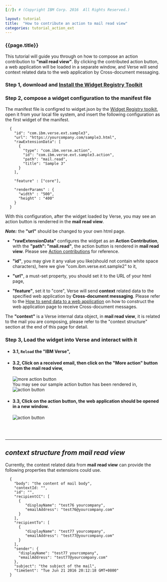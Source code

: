 ```yaml
---
[//]: # (Copyright IBM Corp. 2016  All Rights Reserved.)

layout: tutorial
title:  "How to contribute an action to mail read view"
categories: tutorial_action_ext
---
```


### {{page.title}}  


This tutorial will guide you through on how to compose an action contribution to __"mail read view"__. By clicking the contributed action button, a web application will be loaded in a separate window, and Verse will send context related data to the web application by Cross-document messaging.

### Step 1, download and [Install the Widget Registry Toolkit][1]  

### Step 2, compose a widget configuration to the manifest file

The manifest file is configred to widget.json by the [Widget Registry toolkit][2],  open it from your local file system, and insert the following configuration as the first widget of the manifest.  

```
  {
    "id": "com.ibm.verse.ext.sample3",
    "url": "https://yourcompany.com/sample3.html",
    "rawExtensionData": [
      {
        "type": "com.ibm.verse.action", 
        "id": "com.ibm.verse.ext.sample3.action", 
        "path": "mail.read", 
        "title": "Sample 3"
      }
    ],
    
    "feature" : ["core"],
    
    "renderParams" : {
      "width" : "500",
      "height" : "400"
    }
  }
```

With this configuration, after the widget loaded by Verse, you may see an action button is renderred in the __mail read view__.

___Note:___ the __"url"__ should be changed to your own html page.


* __"rawExtensionData"__ configures the widget as an __Action Contribution__, with the __"path": "mail.read"__, the action button is rendered in __mail read view__. Please see [Action contributions][3] for reference.

* __"id"__,  you may give it any value you like(should not contain white space characters), here we give "com.ibm.verse.ext.sample2" to it,

* __"url"__, a must-set property, you should set it to the URL of your html page,  

* __"feature"__, set it to "core", Verse will send __context__ related data to the specified web application by __Cross-document messaging__.  Please refer to the [How to send data to a web application][3] on how to construct the web application page to receive Cross-document messages.

The __"context"__ is a Verse internal data object, in __mail read view__, it is related to the mail you are composing, please refer to the "context structure" section at the end of this page for detail.  





### Step 3, Load the widget into Verse and interact with it

* ####  3.1, `Reload` the "IBM Verse", 

* ####  3.2, Click on a received email, then click on the "More action" button from the mail read view,  
    ![more action button]({{site.baseurl}}/tutorials/img/mailread_more.png)   
    You may see our sample action button has been rendered in,  
    ![action button]({{site.baseurl}}/tutorials/img/mailread_action.png)  
  

* ####  3.3, Click on the action button, the web application should be opened in a new window.  
    ![action button]({{site.baseurl}}/tutorials/img/mailread_web_app.png)  



<br><br>
<hr>

## _context structure from mail read view_ 


Currently, the context related data from __mail read view__ can provide the following properties that extensions could use.

```
  {
    "body": "the content of mail body",
    "contextId: "",
    "id": "",
    "recipientCC": [
      {
         "displayName": "test76 yourcompany",
         "emailAddress": "test76@yourcompany.com"
      }
    ],
    "recipientTo": [
      {
         "displayName": "test77 yourcompany",
         "emailAddress": "test77@yourcompany.com"
      }
    ],
    "sender": {
      "displayName": "test77 yourcompany",
      "emailAddress": "test77@yourcompany.com"
    },
    "subject": "the subject of the mail",
    "timeSent": "Tue Jun 21 2016 20:12:18 GMT+0800"
  }

```



[1]: {{site.baseurl}}/tutorials/tutorial-ext-install-toolkit.html
[2]: {{site.widget-reg-toolkit}}
[3]: {{site.baseurl}}/tutorials/tutorial-ext-send-data-to-app.html
